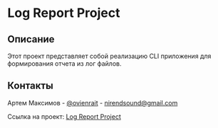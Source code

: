 # Log Report Project

## Описание

Этот проект представляет собой реализацию CLI приложения для формирования отчета из лог файлов.<br>

## Контакты

Артем Максимов - [@ovienrait](https://t.me/ovienrait) - [nirendsound@gmail.com](https://nirendsound@gmail.com)

Ссылка на проект: [Log Report Project](https://github.com/ovienrait/wallet_project.git)